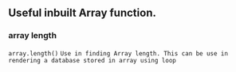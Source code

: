 ## Useful inbuilt Array function.

### array length
` array.length() `
` Use in finding Array length. This can be use in rendering a database stored in array using loop `
